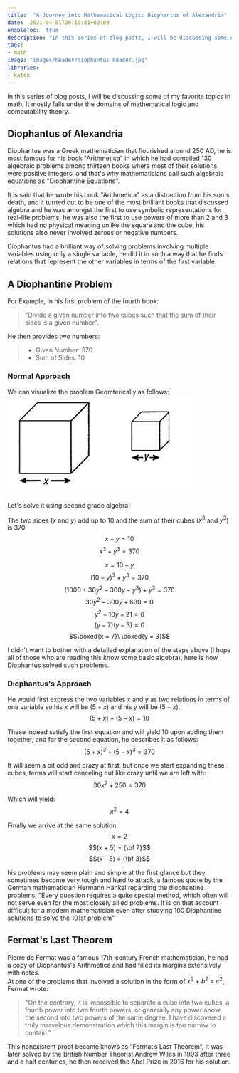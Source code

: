 ```yaml
---
title:  "A Journey into Mathematical Logic: Diophantus of Alexandria"
date:  2021-04-01T20:19:31+02:00
enableToc:  true
description: "In this series of blog posts, I will be discussing some of my favorite topics in math, It mostly falls under the domains of mathematical logic and computability theory."
tags:
- math
image: "images/header/diophantus_header.jpg"
libraries:
- katex
---
```


In this series of blog posts, I will be discussing some of my favorite topics in math, It mostly falls under the domains of mathematical logic and computability theory.

## Diophantus of Alexandria
Diophantus was a Greek mathematician that flourished around 250 AD, he is most famous for his book "Arithmetica" in which he had compiled 130 algebraic problems among thirteen books where most of their solutions were positive integers, and that's why mathematicians call such algebraic equations as "Diophantine Equations".

It is said that he wrote his book "Arithmetica" as a distraction from his son's death, and it turned out to be one of the most brilliant books that discussed algebra and he was amongst the first to use symbolic representations for real-life problems, he was also the first to use powers of more than 2 and 3 which had no physical meaning unlike the square and the cube, his solutions also never involved zeroes or negative numbers.

Diophantus had a brilliant way of solving problems involving multiple variables using only a single variable, he did it in such a way that he finds relations that represent the other variables in terms of the first variable.

## A Diophantine Problem

For Example, In his first problem of the fourth book:

> "Divide a given number into two cubes such that the sum of their sides is a given number".

He then provides two numbers:
> - Given Number: 370
> - Sum of Sides: 10

### Normal Approach
We can visualize the problem Geomterically as follows:
![](cubes.png)

Let's solve it using second grade algebra!

The two sides ($x$ and $y$) add up to 10 and the sum of their cubes ($x^3$ and $y^3$)  is 370.\
$$x + y = 10$$
$$x^3 + y^3 = 370$$

$$x = 10 - y$$
$$(10 - y)^3 + y^3 = 370$$
$$(1000 + 30y^2 - 300y - y^3) + y^3 = 370$$
$$30y^2 - 300y + 630 = 0$$
$$y^2 - 10y + 21 = 0$$
$$(y - 7)(y - 3) = 0$$
$$\boxed{x = 7}\ \boxed{y = 3}$$

I didn't want to bother with a detailed explanation of the steps above (I hope all of those who are reading this know some basic algebra), here is how Diophantus solved such problems.
### Diophantus's Approach
He would first express the two variables $x$ and $y$ as two relations in terms of one variable so his $x$ will be $(5+x)$ and his $y$ will be $(5-x)$.\
$$(5 + x) + (5 - x) = 10$$

These indeed satisfy the first equation and will yield 10 upon adding them together, and for the second equation, he describes it as follows:\
$$(5 + x)^3 + (5 - x)^3 = 370$$

It will seem a bit odd and crazy at first, but once we start expanding these cubes, terms will start canceling out like crazy until we are left with:\
$$30x^2 + 250 = 370$$

Which will yield:\
$$x^2 = 4$$

Finally we arrive at the same solution:\
$$x = 2$$
$$(x + 5) = {\bf 7}$$
$$(x - 5) = {\bf 3}$$

his problems may seem plain and simple at the first glance but they sometimes become very tough and hard to attack, a famous quote by the German mathematician Hermann Hankel regarding the diophantine problems, "Every question requires a quite special method, which often will not serve even for the most closely allied problems. It is on that account difficult for a modern mathematician even after studying 100 Diophantine solutions to solve the 101st problem"

## Fermat's Last Theorem
Pierre de Fermat was a famous 17th-century French mathematician, he had a copy of Diophantus's Arithmetica and had filled its margins extensively with notes.\
At one of the problems that involved a solution in the form of $x^2\ +\ b^2\ =\ c^2$, Fermat wrote:
> "On the contrary, it is impossible to separate a cube into two cubes, a fourth power into two fourth powers, or generally any power above the second into two powers of the same degree. I have discovered a truly marvelous demonstration which this margin is too narrow to contain.”

This nonexistent proof became knows as “Fermat’s Last Theorem”, It was later solved by the British Number Theorist Andrew Wiles in 1993 after three and a half centuries, he then received the Abel Prize in 2016 for his solution.
